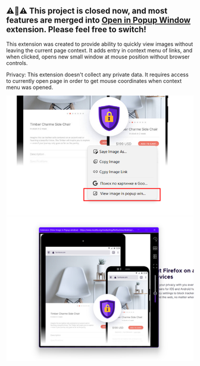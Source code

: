 ## ⚠️🚧⚠️ This project is closed now, and most features are merged into [Open in Popup Window](https://github.com/emvaized/open-in-popup-window-extension) extension. Please feel free to switch!

This extension was created to provide ability to quickly view images without leaving the current page context. It adds entry in context menu of links, and when clicked, opens new small window at mouse position without browser controls.

Privacy:
This extension doesn't collect any private data. It requires access to currently open page in order to get mouse coordinates when context menu was opened.

<img src="./screenshots/1.png">

<img src="./screenshots/2.png">
